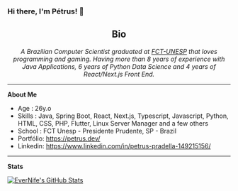 ### Hi there, I'm Pétrus! 👋

<html>
   <body>
      <h2 align="center">Bio</h2>
      <p align="center">
        <em>A Brazilian Computer Scientist graduated at <a className="greeting-text-p subTitle" href="https://www.fct.unesp.br/">FCT-UNESP</a> that loves programming and gaming. Having more than 8 years of experience with Java Applications, 6 years of Python Data Science and 4 years of React/Next.js Front End.</em>
        </p>
    <body/>
<html/>
      
___

**About Me**

- Age : 26y.o
- Skills : Java, Spring Boot, React, Next.js, Typescript, Javascript, Python, HTML, CSS, PHP, Flutter, Linux Server Manager and a few others
- School : FCT Unesp - Presidente Prudente, SP - Brazil
- Portfólio: https://petrus.dev/
- Linkedin: https://www.linkedin.com/in/petrus-pradella-149215156/
___
**Stats**

<a href="https://github.com/evernife">
<img src="https://github-readme-stats.vercel.app/api?username=evernife&show_icons=true&count_private=true" alt="EverNife's GitHub Stats"/>
</a>

